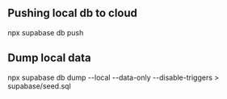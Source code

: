 ## Pushing local db to cloud 
npx supabase db push

## Dump local data
npx supabase db dump --local --data-only --disable-triggers > supabase/seed.sql
